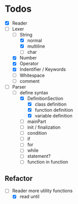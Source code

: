 # Todos

- [X] Reader
- [ ] Lexer
  - [ ] String
    - [X] normal
    - [X] multiline
    - [ ] char
  - [X] Number
  - [X] Operator
  - [X] Indentifier / Keywords
  - [ ] Whitespace
  - [ ] comment
- [ ] Parser
  - [ ] define syntax
    - [X] DefinitionSection
      - [X] class definition  
      - [X] function definition
      - [X] variable definition
    - [ ] mainPart
    - [ ] init / finalization
    - [ ] condition
    - [ ] if
    - [ ] for
    - [ ] while
    - [ ] statement?
    - [ ] function in function

## Refactor 

- [ ] Reader more utility functions
  - [X] read until